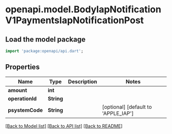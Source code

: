 # openapi.model.BodyIapNotificationV1PaymentsIapNotificationPost

## Load the model package
```dart
import 'package:openapi/api.dart';
```

## Properties
Name | Type | Description | Notes
------------ | ------------- | ------------- | -------------
**amount** | **int** |  | 
**operationId** | **String** |  | 
**psystemCode** | **String** |  | [optional] [default to 'APPLE_IAP']

[[Back to Model list]](../README.md#documentation-for-models) [[Back to API list]](../README.md#documentation-for-api-endpoints) [[Back to README]](../README.md)


